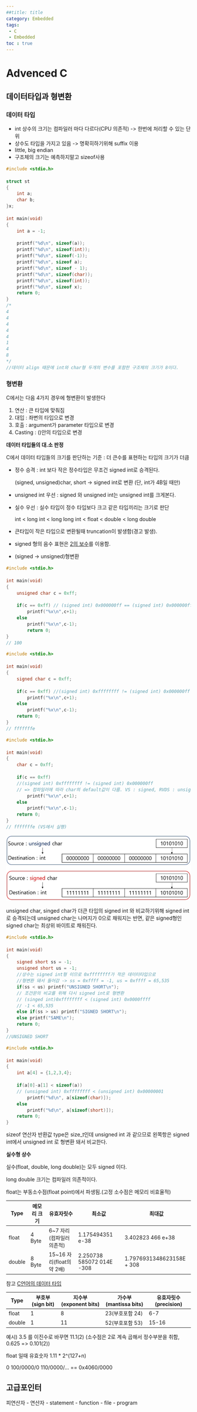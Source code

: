 ```yaml
---
##title: title
category: Embedded
tags:
 - C
 - Embedded
toc : true
---
```






# Advenced C

## 데이터타입과 형변환

### 데이터 타입

- int 상수의 크기는 컴파일러 마다 다르다(CPU 의존적) -> 한번에 처리할 수 있는 단위
- 상수도 타입을 가지고 있음 -> 명확히하기위해 suffix 이용
- little, big endian
- 구조체의 크기는 예측하지말고 sizeof사용

```c
#include <stdio.h>

struct st
{
	int a;
	char b;
}x;

int main(void)
{
	int a = -1;

	printf("%d\n", sizeof(a));
	printf("%d\n", sizeof(int));
	printf("%d\n", sizeof(-1));
	printf("%d\n", sizeof a);
	printf("%d\n", sizeof - 1);
	printf("%d\n", sizeof(char));
	printf("%d\n", sizeof(int));
	printf("%d\n", sizeof x);
    return 0;
}
/*
4
4
4
4
4
1
4
8
*/
//데이터 align 때문에 int와 char형 두개의 변수를 포함한 구조체의 크기가 8이다.
```

### 형변환

C에서는 다음 4가지 경우에 형변환이 발생한다

1. 연산 : 큰 타입에 맞춰짐
2. 대입 : 좌변의 타입으로 변경
3. 호출 : argument가 parameter 타입으로 변경
4. Casting : ()안의 타입으로 변경

**데이터 타입들의 대.소 판정**

C에서 데이터 타입들의 크기를 판단하는 기준 : 더 큰수를 표현하는 타입의 크기가 더큼

- 정수 승격 : int 보다 작은 정수타입은 무조건 signed int로 승격된다.

  (signed, unsigned)char, short -> signed int로 변환 (단, int가 4B일 때만)

- unsigned int 우선 : signed 와 unsigned int는 unsigned int를 크게본다.

- 실수 우선 : 실수 타입이 정수 타입보다 크고 같은 타입끼리는 크기로 판단

  int < long int < long long int < float < double < long double

- 큰타입이 작은 타입으로 변환될때 truncation이 발생함(경고 발생).

- signed 형의 음수 표현은 [2의 보수](https://ko.wikipedia.org/wiki/2%EC%9D%98_%EB%B3%B4%EC%88%98)를 이용함.

- (signed -> unsigned)형변환 

```C
#include <stdio.h>

int main(void)
{
	unsigned char c = 0xff;

	if(c == 0xff) // (signed int) 0x000000ff == (signed int) 0x000000ff
		printf("%x\n",c+1);
	else
		printf("%x\n",c-1);
		return 0;
}
// 100
```

```c
#include <stdio.h>

int main(void)
{
	signed char c = 0xff;

	if(c == 0xff) //(signed int) 0xffffffff != (signed int) 0x000000ff
		printf("%x\n",c+1);
	else
		printf("%x\n",c-1);
    return 0;
}
// fffffffe
```

```c
#include <stdio.h>

int main(void)
{
	char c = 0xff;

	if(c == 0xff) 
    //(signed int) 0xffffffff != (signed int) 0x000000ff 
	// => 컴파일러에 따라 char의 default값이 다름. VS : signed, RVDS : unsigned
		printf("%x\n",c+1);
	else
		printf("%x\n",c-1);
    return 0;
}
// fffffffe (VS에서 실행)
```

![casting_extention](\assets\img\Embedded\typecasting_extention.jpg)

unsigned char, singed char가 더큰 타입의 signed int 와 비교하기위해 signed int 로 승격되는데 unsigned char는 나머지가 0으로 채워지는 반면, 같은 signed형인 signed char는 최상위 바이트로 채워진다.

```c
#include <stdio.h>

int main(void)
{
	signed short ss = -1; 
	unsigned short us = -1;
	//상수는 signed int형 이므로 0xffffffff가 작은 데이터타입으로 
	//형변환 돼서 들어감 -> ss = 0xffff = -1, us = 0xffff = 65,535 
	if(ss < us) printf("UNSIGNED SHORT\n");
    // 조건문의 비교를 위해 다시 signed int로 형변환
    // (singed int)0xffffffff < (signed int) 0x0000ffff
    // -1 < 65,535
	else if(ss > us) printf("SIGNED SHORT\n");
	else printf("SAME\n");
    return 0;
}
//UNSIGNED SHORT 
```



```c
#include <stdio.h>

int main(void)
{
	int a[4] = {1,2,3,4};

	if(a[0]-a[1] < sizeof(a)) 
    // (unsigned int) 0xffffffff < (unsigned int) 0x00000001
		printf("%d\n", a[sizeof(char)]);
	else
		printf("%d\n", a[sizeof(short)]);
    return 0;
}
```

sizeof 연산자 반환값 type은 size_t인데 unsigned int 과 같으므로 왼쪽항은 signed int에서 unsigned int 로 형변환 돼서 비교한다. 



**실수형 상수**

실수(float, double, long double)는 모두 signed 이다.

long double 크기는 컴파일러 의존적이다.

float는 부동소수점(float point)에서 파생됨.(고정 소수점은 메모리 비효율적)

| Type   | 메모리 크기 | 유효자릿수                 | 최소값                    | 최대값                    |
| ------ | ----------- | -------------------------- | ------------------------- | ------------------------- |
| float  | 4 Byte      | 6~7 자리(컴파일러 의존적)  | 1.175494351 e-38          | 3.402823 466 e+38         |
| double | 8 Byte      | 15~16 자리(float의 약 2배) | 2.250738 585072 014E -308 | 1.7976931348623158E + 308 |

참고 [C언어의 데이터 타입](/posts/embedded-c#C언어의-데이터-타입)

| Type   | 부호부 (sign bit) | 지수부 (exponent bits) | 가수부 (mantissa bits) | 유효자릿수 (precision) |
| ------ | ----------------- | ---------------------- | ---------------------- | ---------------------- |
| float  | 1                 | 8                      | 23(부호포함 24)        | 6-7                    |
| double | 1                 | 11                     | 52(부호포함 53)        | 15-16                  |



예시) 3.5 를 이진수로 바꾸면 11.1(2) (소수점은 2로 계속 곱해서 정수부분을 취함, 0.625 => 0.101(2))

float 일때 유효숫자 1.11 * 2^(127+n)

0 100/0000/0 110/0000/... == 0x4060/0000

## 고급포인터







피연산자 - 연산자 - statement - function - file - program